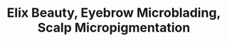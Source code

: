 ---
title: "Elix Beauty, Eyebrow Microblading, Scalp Micropigmentation"
url: /newmarket/elix-beauty-eyebrow-microblading-scalp-micropigmentation/
shop: beauty
---